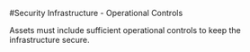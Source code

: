 #Security Infrastructure - Operational Controls

Assets must include sufficient operational controls to keep the infrastructure secure.
